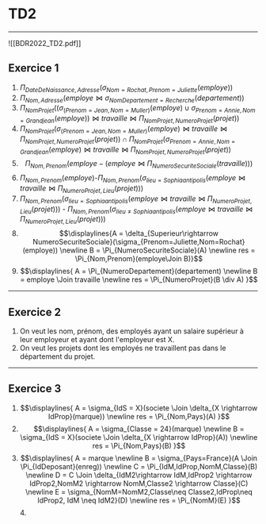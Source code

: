 # TD2
---
![[BDR2022_TD2.pdf]]

## Exercice 1
1. $\Pi_{DateDeNaissance,Adresse}(\sigma_{Nom=Rochat,Prenom=Juliette}(employe))$ 
2. $\Pi_{Nom,Adresse}(employe \Join \sigma_{NomDepartement=Recherche}(departement))$
3. $\Pi_{NomProjet}((\sigma_{(Prenom=Jean,Nom=Muller)}(employe) \cup \sigma_{Prenom=Annie,Nom=Grandjean}(employe)) \Join travaille \Join \Pi_{NomProjet,NumeroProjet}(projet))$
4. $\Pi_{NomProjet}(\sigma_{(Prenom=Jean,Nom=Muller)}(employe) \Join travaille \Join \Pi_{NomProjet,NumeroProjet}(projet)) \cap \Pi_{NomProjet}(\sigma_{Prenom=Annie,Nom=Grandjean}(employe) \Join travaille \Join \Pi_{NomProjet,NumeroProjet}(projet))$
5. $$\Pi_{Nom,Prenom}(employe - (employe \Join \Pi_{NumeroSecuriteSociale}(travaille)))$$
6. $\Pi_{Nom,Prenom}(employe)$-$\Pi_{Nom,Prenom}(\sigma_{lieu=Sophia antipolis}(employe \Join travaille \Join \Pi_{NumeroProjet,Lieu}(projet)))$
7. $\Pi_{Nom,Prenom}(\sigma_{lieu=Sophia antipolis}(employe \Join travaille \Join \Pi_{NumeroProjet,Lieu}(projet)))$ - $\Pi_{Nom,Prenom}(\sigma_{lieu\neq Sophia antipolis}(employe \Join travaille \Join \Pi_{NumeroProjet,Lieu}(projet)))$
8. $$\displaylines{A = \delta_{Superieur\rightarrow NumeroSecuriteSociale}(\sigma_{Prenom=Juliette,Nom=Rochat}(employe)) \newline
   B = \Pi_{NumeroSecuriteSociale}(A) \newline
   res = \Pi_{Nom,Prenom}(employe\Join B)}$$
9. $$\displaylines{
   A = \Pi_{NumeroDepartement}(departement) \newline
   B = employe \Join travaille \newline
   res = \Pi_{NumeroProjet}(B \div A)
   }$$
---
## Exercice 2

1. On veut les nom, prénom, des employés ayant un salaire supérieur à leur employeur et ayant dont l'employeur est X.
2. On veut les projets dont les employés ne travaillent pas dans le département du projet.
---
## Exercice 3

1. $$\displaylines{
   A = \sigma_{IdS = X}(societe \Join \delta_{X \rightarrow IdProp}(marque)) \newline
   res = \Pi_{Nom,Pays}(A)
   }$$
2. $$\displaylines{
   A = \sigma_{Classe = 24}(marque) \newline
   B = \sigma_{IdS = X}(societe \Join \delta_{X \rightarrow IdProp}(A)) \newline
   res = \Pi_{Nom,Pays}(B)
   }$$
3. $$\displaylines{
   A = marque \newline
   B = \sigma_{Pays=France}(A \Join \Pi_{IdDeposant}(enreg)) \newline
   C = \Pi_{IdM,IdProp,NomM,Classe}(B) \newline
   D = C \Join \delta_{IdM2\rightarrow IdM,IdProp2 \rightarrow IdProp2,NomM2 \rightarrow NomM,Classe2 \rightarrow Classe}(C) \newline
   E = \sigma_{NomM=NomM2,Classe\neq Classe2,IdProp\neq IdProp2, IdM \neq IdM2}(D) \newline
   res = \Pi_{NomM}(E) 
   }$$
   4.